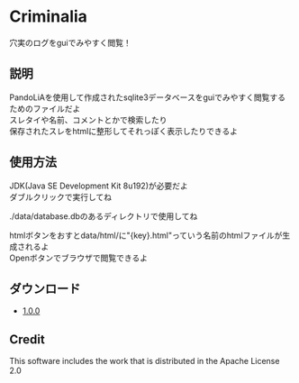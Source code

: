 # Criminalia
穴実のログをguiでみやすく閲覧！

## 説明
PandoLiAを使用して作成されたsqlite3データベースをguiでみやすく閲覧するためのファイルだよ  
スレタイや名前、コメントとかで検索したり  
保存されたスレをhtmlに整形してそれっぽく表示したりできるよ

## 使用方法
JDK(Java SE Development Kit 8u192)が必要だよ  
ダブルクリックで実行してね  

./data/database.dbのあるディレクトリで使用してね  

htmlボタンをおすとdata/html/に"{key}.html"っていう名前のhtmlファイルが生成されるよ  
Openボタンでブラウザで閲覧できるよ

## ダウンロード
- [1.0.0](https://github.com/Anarchist-xxxx/Climinalia/releases/download/1.0.0/Criminalia-1.0.0.jar)

## Credit
This software includes the work that is distributed in the Apache License 2.0